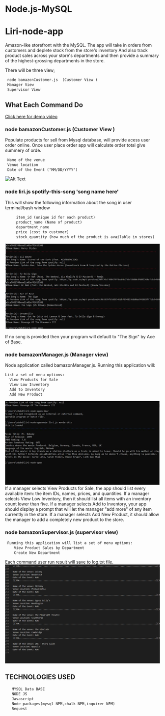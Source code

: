 # Node.js-MySQL

# Liri-node-app

Amazon-like storefront with the MySQL. The app will take in orders from customers and deplete stock from the store's inventory And also  track product sales across your store's departments and then provide a summary of the highest-grossing departments in the store.

There will be three view;

     node bamazonCustomer.js  (Customer View )
     Manager View 
     Supervisor View
     

## What Each Command Do

    
[ Click here for demo video ](https://drive.google.com/file/d/1ZsKnY4o8fqjJijelUG8TQaGk7-GVJ9nY/view)

### node bamazonCustomer.js  (Customer View )

  Populate products for sell from Mysql database, will provide acess user order online. Once user place order app will calculate order total give summery of orde.


     Name of the venue
     Venue location
     Date of the Event ("MM/DD/YYYY") 
   ![Alt Text](https://node_modules/Manager.PNG)

### node liri.js spotify-this-song 'song name here'

   This will show the following information about the song in user terminal/bash window
   
         item_id (unique id for each product)
         product_name (Name of product)
         department_name
         price (cost to customer)
         stock_quantity (how much of the product is available in stores)
         
   ![Alt Text](https://github.com/etabdi/liri-node-app/blob/master/images/spotify-this-song.png )
   
   If no song is provided then your program will default to "The Sign" by Ace of Base.

###   node bamazonManager.js (Manager view)
 
 Node application called bamazonManager.js. Running this application will:
 
    List a set of menu options:
      View Products for Sale
      View Low Inventory
      Add to Inventory
      Add New Product
   ![Alt Text](https://github.com/etabdi/liri-node-app/blob/master/images/movie-this.png)
  If a manager selects View Products for Sale, the app should list every available item: the item IDs, names, prices, and quantities.
  If a manager selects View Low Inventory, then it should list all items with an inventory count lower than five.
  If a manager selects Add to Inventory, your app should display a prompt that will let the manager "add more" of any item currently in the store.
  If a manager selects Add New Product, it should allow the manager to add a completely new product to the store.
  
### node bamazonSupervisor.js (supervisor view)

     Running this application will list a set of menu options:
        View Product Sales by Department
        Create New Department

 Each command user run result will save to log.txt file. 
    ![Alt Text](https://github.com/etabdi/liri-node-app/blob/master/images/log.PNG)
    


   ## TECHNOLOGIES USED

       MYSQL Data BASE
       NODE JS
       Javascript
       Node packages(mysql NPM,chalk NPM,inquirer NPM)
       Request
 
   


